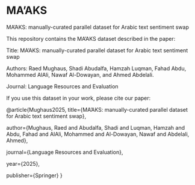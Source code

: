 # MA’AKS
MA’AKS: manually-curated parallel dataset for Arabic text sentiment swap

This repository contains the MA’AKS dataset described in the paper:

Title: MA’AKS: manually-curated parallel dataset for Arabic text sentiment swap

Authors: Raed Mughaus, Shadi Abudalfa, Hamzah Luqman, Fahad Abdu, Mohammed AlAli, Nawaf Al-Dowayan, and Ahmed Abdelali.

Journal: Language Resources and Evaluation

If you use this dataset in your work, please cite our paper:

@article{Mughaus2025,
  title={MA’AKS: manually-curated parallel dataset for Arabic text sentiment swap},
  
  author={Mughaus, Raed and Abudalfa, Shadi and Luqman, Hamzah and Abdu, Fahad and AlAli, Mohammed and Al-Dowayan, Nawaf and Abdelali, Ahmed},
  
  journal={Language Resources and Evaluation},
  
  year={2025},
  
  publisher={Springer}
}
